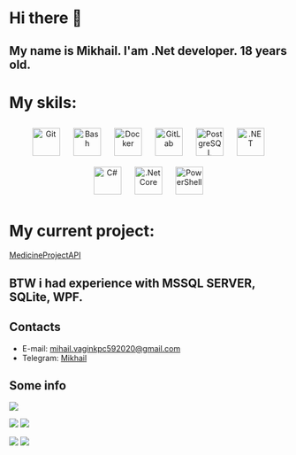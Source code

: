 # Hi there 👋
## My name is Mikhail. I'am .Net developer. 18 years old.
# My skils:
<div align="center">
<a href="https://github.com/" target="_blank"><img style="margin: 10px" src="https://profilinator.rishav.dev/skills-assets/git-scm-icon.svg" alt="Git" height="50" /></a>  
<a href="https://www.gnu.org/software/bash/" target="_blank"><img style="margin: 10px" src="https://profilinator.rishav.dev/skills-assets/gnu_bash-icon.svg" alt="Bash" height="50" /></a>  
<a href="https://www.docker.com/" target="_blank"><img style="margin: 10px" src="https://profilinator.rishav.dev/skills-assets/docker-original-wordmark.svg" alt="Docker" height="50" /></a>  
<a href="https://about.gitlab.com/" target="_blank"><img style="margin: 10px" src="https://profilinator.rishav.dev/skills-assets/gitlab.svg" alt="GitLab" height="50" /></a>  
<a href="https://www.postgresql.org/" target="_blank"><img style="margin: 10px" src="https://profilinator.rishav.dev/skills-assets/postgresql-original-wordmark.svg" alt="PostgreSQL" height="50" /></a>  
<a href="https://dotnet.microsoft.com/download/dotnet-framework" target="_blank"><img style="margin: 10px" src="https://profilinator.rishav.dev/skills-assets/dot-net-original-wordmark.svg" alt=".NET" height="50" /></a>  
<a href="https://docs.microsoft.com/en-us/dotnet/csharp/" target="_blank"><img style="margin: 10px" src="https://profilinator.rishav.dev/skills-assets/csharp-original.svg" alt="C#" height="50" /></a>  
<a href="https://dotnet.microsoft.com/download" target="_blank"><img style="margin: 10px" src="https://profilinator.rishav.dev/skills-assets/dotnetcore.png" alt=".Net Core" height="50" /></a>  
<a href="https://docs.microsoft.com/en-us/powershell/" target="_blank"><img style="margin: 10px" src="https://profilinator.rishav.dev/skills-assets/powershell.png" alt="PowerShell" height="50" /></a>  
</div>

# My current project:
<a href="https://github.com/QwZxC/MedicineProjectAPI"> MedicineProjectAPI </a>

## BTW i had experience with MSSQL SERVER, SQLite, WPF.

## Contacts
- E-mail: [mihail.vaginkpc592020@gmail.com](mailto:mihail.vaginkpc592020@gmail.com)
- Telegram: [Mikhail](https://t.me/Stop_Fuck_My_Brain)

## Some info
  ![](https://github-profile-summary-cards.vercel.app/api/cards/profile-details?username=QwZxC&theme=solarized_dark)

  ![](https://github-profile-summary-cards.vercel.app/api/cards/most-commit-language?username=QwZxC&theme=solarized_dark) ![](https://github-profile-summary-cards.vercel.app/api/cards/repos-per-language?username=QwZxC&theme=solarized_dark)
  
  ![](https://github-profile-summary-cards.vercel.app/api/cards/stats?username=QwZxC&theme=solarized_dark) ![](https://github-profile-summary-cards.vercel.app/api/cards/productive-time?username=QwZxC&theme=solarized_dark)
